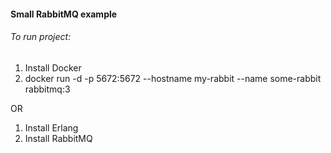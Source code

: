 #### Small RabbitMQ example

###### To run project:

1. Install Docker
2. docker run -d -p 5672:5672 --hostname my-rabbit --name some-rabbit rabbitmq:3

OR

1. Install Erlang  
2. Install RabbitMQ  